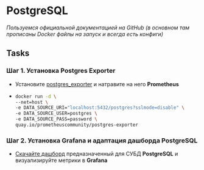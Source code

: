 # PostgreSQL

_Пользуемся официальной документацией на GitHub (в основном там прописаны Docker файлы на запуск и всегда есть конфиги)_

## Tasks

### Шаг 1. Установка Postgres Exporter

- Установите [postgres_exporter](https://github.com/prometheus-community/postgres_exporter "Prometheus exporter for PostgreSQL server metrics.") и натравите на него **Prometheus**
- ```bash
  docker run -d \
  --net=host \
  -e DATA_SOURCE_URI="localhost:5432/postgres?sslmode=disable" \
  -e DATA_SOURCE_USER=postgres \
  -e DATA_SOURCE_PASS=password \
  quay.io/prometheuscommunity/postgres-exporter
  ```

### Шаг 2. Установка Grafana и адаптация дашборда PostgreSQL

- [Скачайте дашборд](https://grafana.com/grafana/dashboards/12485-postgresql-exporter/) предназначенный для СУБД **PostgreSQL** и визуализируйте метрики в **Grafana**

